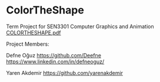 # ColorTheShape
Term Project for SEN3301 Computer Graphics and Animation
[COLORTHESHAPE.pdf](https://github.com/eren-erdgn/ColorTheShape/files/13054525/COLORTHESHAPE.pdf)

Project Members:

Defne Oğuz
https://github.com/Deefne 
https://www.linkedin.com/in/defneoguz/

Yaren Akdemir
https://github.com/yarenakdemir
